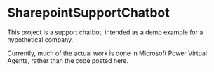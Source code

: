 # SharepointSupportChatbot
This project is a support chatbot, intended as a demo example for a hypothetical company.

Currently, much of the actual work is done in Microsoft Power Virtual Agents, rather than the code posted here.
